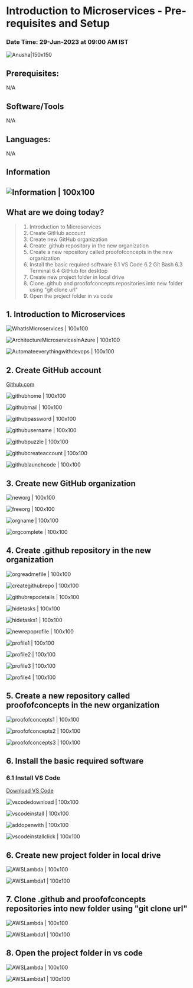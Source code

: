 # Introduction to Microservices - Pre-requisites and Setup

### Date Time: 29-Jun-2023 at 09:00 AM IST

![Anusha|150x150](./Images/Anushademo1.PNG)

## Prerequisites:

N/A

## Software/Tools

N/A

## Languages:

N/A

## Information

## ![Information | 100x100](./Images/Information.PNG)

## What are we doing today?

> 1. Introduction to Microservices
> 2. Create GitHub account
> 3. Create new GitHub organization
> 4. Create .github repository in the new organization
> 5. Create a new repository called proofofconcepts in the new organization
> 6. Install the basic required software
>    6.1 VS Code
>    6.2 Git Bash
>    6.3 Terminal
>    6.4 GitHub for desktop
> 7. Create new project folder in local drive
> 8. Clone .github and proofofconcepts repositories into new folder using "git clone url"
> 9. Open the project folder in vs code

## 1. Introduction to Microservices

![WhatIsMicroservices | 100x100](./Images/WhatIsMicroservices.PNG)

![ArchitectureMicroservicesInAzure | 100x100](./Images/ArchitectureMicroservicesInAzure.PNG)

![Automateeverythingwithdevops | 100x100](./Images/Automateeverythingwithdevops.PNG)

## 2. Create GitHub account

[Github.com](https://github.com/)

![githubhome | 100x100](./Images/githubhome.PNG)

![githubmail | 100x100](./Images/githubmail.PNG)

![githubpassword | 100x100](./Images/githubpassword.PNG)

![githubusername | 100x100](./Images/githubusername.PNG)

![githubpuzzle | 100x100](./Images/githubpuzzle.PNG)

![githubcreateaccount | 100x100](./Images/githubcreateaccount.PNG)

![githublaunchcode | 100x100](./Images/githublaunchcode.PNG)

## 3. Create new GitHub organization

![neworg | 100x100](./Images/neworg.PNG)

![freeorg | 100x100](./Images/freeorg.PNG)

![orgname | 100x100](./Images/orgname.PNG)

![orgcomplete | 100x100](./Images/orgcomplete.PNG)

## 4. Create .github repository in the new organization

![orgreadmefile | 100x100](./Images/orgreadmefile.PNG)

![creategithubrepo | 100x100](./Images/creategithubrepo.PNG)

![githubrepodetails | 100x100](./Images/githubrepodetails.PNG)

![hidetasks | 100x100](./Images/hidetasks.PNG)

![hidetasks1 | 100x100](./Images/hidetasks1.PNG)

![newrepoprofile | 100x100](./Images/newrepoprofile.PNG)

![profile1 | 100x100](./Images/profile1.PNG)

![profile2 | 100x100](./Images/profile2.PNG)

![profile3 | 100x100](./Images/profile3.PNG)

![profile4 | 100x100](./Images/profile4.PNG)


## 5. Create a new repository called proofofconcepts in the new organization

![proofofconcepts1 | 100x100](./Images/proofofconcepts1.PNG)

![proofofconcepts2 | 100x100](./Images/proofofconcepts2.PNG)

![proofofconcepts3 | 100x100](./Images/proofofconcepts3.PNG)

## 6. Install the basic required software

### 6.1 Install VS Code

[Download VS Code](https://code.visualstudio.com/download)

![vscodedownload | 100x100](./Images/vscodedownload.PNG)

![vscodeinstall | 100x100](./Images/vscodeinstall.PNG)

![addopenwith | 100x100](./Images/addopenwith.PNG)

![vscodeinstallclick | 100x100](./Images/vscodeinstallclick.PNG)

## 6. Create new project folder in local drive

![AWSLambda | 100x100](./Documentation/Images/AWSLambda.PNG)

![AWSLambda1 | 100x100](./Documentation/Images/AWSLambda1.PNG)

## 7. Clone .github and proofofconcepts repositories into new folder using "git clone url"

![AWSLambda | 100x100](./Documentation/Images/AWSLambda.PNG)

![AWSLambda1 | 100x100](./Documentation/Images/AWSLambda1.PNG)

## 8. Open the project folder in vs code

![AWSLambda | 100x100](./Documentation/Images/AWSLambda.PNG)

![AWSLambda1 | 100x100](./Documentation/Images/AWSLambda1.PNG)
